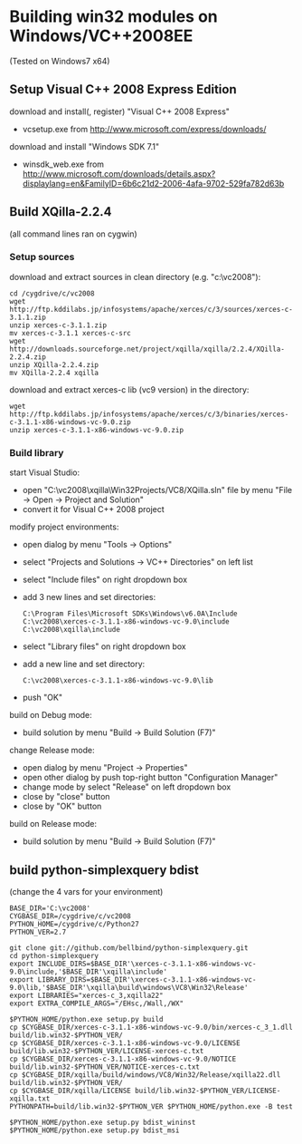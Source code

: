 # Building win32 modules on Windows/VC++2008EE

(Tested on Windows7 x64)

## Setup Visual C++ 2008 Express Edition

download and install(, register) "Visual C++ 2008 Express"

- vcsetup.exe from http://www.microsoft.com/express/downloads/

download and install "Windows SDK 7.1"

- winsdk_web.exe from http://www.microsoft.com/downloads/details.aspx?displaylang=en&FamilyID=6b6c21d2-2006-4afa-9702-529fa782d63b

## Build XQilla-2.2.4

(all command lines ran on cygwin)

### Setup sources

download and extract sources in clean directory (e.g. "c:\vc2008"):

    cd /cygdrive/c/vc2008
    wget http://ftp.kddilabs.jp/infosystems/apache/xerces/c/3/sources/xerces-c-3.1.1.zip
    unzip xerces-c-3.1.1.zip
    mv xerces-c-3.1.1 xerces-c-src
    wget http://downloads.sourceforge.net/project/xqilla/xqilla/2.2.4/XQilla-2.2.4.zip
    unzip XQilla-2.2.4.zip
    mv XQilla-2.2.4 xqilla

download and extract xerces-c lib (vc9 version) in the directory:

    wget http://ftp.kddilabs.jp/infosystems/apache/xerces/c/3/binaries/xerces-c-3.1.1-x86-windows-vc-9.0.zip
    unzip xerces-c-3.1.1-x86-windows-vc-9.0.zip

### Build library

start Visual Studio:

- open "C:\vc2008\xqilla\Win32Projects/VC8/XQilla.sln" file by menu "File -> Open -> Project and Solution"
- convert it for Visual C++ 2008 project

modify project environments:

- open dialog by menu "Tools -> Options"
- select "Projects and Solutions -> VC++ Directories" on left list
- select "Include files" on right dropdown box
- add 3 new lines and set directories:

      C:\Program Files\Microsoft SDKs\Windows\v6.0A\Include
      C:\vc2008\xerces-c-3.1.1-x86-windows-vc-9.0\include
      C:\vc2008\xqilla\include

- select "Library files" on right dropdown box
- add a new line and set directory:

      C:\vc2008\xerces-c-3.1.1-x86-windows-vc-9.0\lib

- push "OK"

build on Debug mode:

- build solution by menu "Build -> Build Solution (F7)"

change Release mode:

- open dialog by menu "Project -> Properties"
- open other dialog by push top-right button "Configuration Manager"
- change mode by select "Release" on left dropdown box 
- close by "close" button
- close by "OK" button

build on Release mode:

- build solution by menu "Build -> Build Solution (F7)"

## build python-simplexquery bdist

(change the 4 vars for your environment)

    BASE_DIR='C:\vc2008'
    CYGBASE_DIR=/cygdrive/c/vc2008
    PYTHON_HOME=/cygdrive/c/Python27
    PYTHON_VER=2.7
    
    git clone git://github.com/bellbind/python-simplexquery.git
    cd python-simplexquery
    export INCLUDE_DIRS=$BASE_DIR'\xerces-c-3.1.1-x86-windows-vc-9.0\include,'$BASE_DIR'\xqilla\include'
    export LIBRARY_DIRS=$BASE_DIR'\xerces-c-3.1.1-x86-windows-vc-9.0\lib,'$BASE_DIR'\xqilla\build\windows\VC8\Win32\Release'
    export LIBRARIES="xerces-c_3,xqilla22"
    export EXTRA_COMPILE_ARGS="/EHsc,/Wall,/WX"
    
    $PYTHON_HOME/python.exe setup.py build
    cp $CYGBASE_DIR/xerces-c-3.1.1-x86-windows-vc-9.0/bin/xerces-c_3_1.dll build/lib.win32-$PYTHON_VER/
    cp $CYGBASE_DIR/xerces-c-3.1.1-x86-windows-vc-9.0/LICENSE build/lib.win32-$PYTHON_VER/LICENSE-xerces-c.txt
    cp $CYGBASE_DIR/xerces-c-3.1.1-x86-windows-vc-9.0/NOTICE build/lib.win32-$PYTHON_VER/NOTICE-xerces-c.txt
    cp $CYGBASE_DIR/xqilla/build/windows/VC8/Win32/Release/xqilla22.dll build/lib.win32-$PYTHON_VER/
    cp $CYGBASE_DIR/xqilla/LICENSE build/lib.win32-$PYTHON_VER/LICENSE-xqilla.txt
    PYTHONPATH=build/lib.win32-$PYTHON_VER $PYTHON_HOME/python.exe -B test
    
    $PYTHON_HOME/python.exe setup.py bdist_wininst
    $PYTHON_HOME/python.exe setup.py bdist_msi

